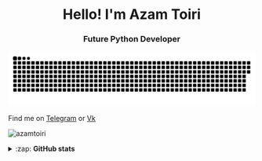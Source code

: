 <h1 align="center">Hello! I'm Azam Toiri</h1>
<h3 align="center">Future Python Developer</h3>

<p align="center">
    <img width="600" src="assets/github-snake.svg" alt="snake"/>
</p>

Find me on [Telegram](https://t.me/azamtoiri_work) or [Vk](https://vk.com/azamtoiri)

<p>
    <img src="https://komarev.com/ghpvc/?username=azamtoiri&label=Profile%20views&color=9834eb&style=flat" alt="azamtoiri" />
</p>
<details>
  <summary>:zap: <b>GitHub stats</b></summary>
<p>
    <img align="middle"  alt="codeSTACKr's GitHub Stats" src="https://github-readme-stats.vercel.app/api?username=azamtoiri&show_icons=true&theme=tokyonight" />
    <img align="middle" alt="codeSTACKr's GitHub Stats" src="https://github-readme-stats.vercel.app/api/top-langs/?username=azamtoiri&layout=compact&theme=tokyonight" />  
    <br>
    <img align="middle" src="https://metrics.lecoq.io/azamtoiri" />
</p>
</details>
